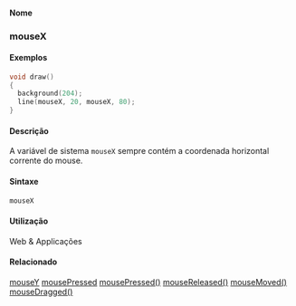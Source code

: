 
#### Nome
### mouseX

#### Exemplos

```pde
void draw() 
{ 
  background(204); 
  line(mouseX, 20, mouseX, 80); 
} 

```



#### Descrição
A variável de sistema `mouseX` sempre contém a coordenada horizontal corrente do mouse.

#### Sintaxe
```pde
mouseX

```

#### Utilização

	
Web & Applicações

#### Relacionado
[mouseY](mouseY
)
[mousePressed](mousePressed
)
[mousePressed()](mousePressed_
)
[mouseReleased()](mouseReleased_
)
[mouseMoved()](mouseMoved_
)
[mouseDragged()](mouseDragged_
)


